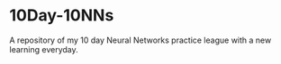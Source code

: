 # 10Day-10NNs
A repository of my 10 day Neural Networks practice league with a new learning everyday.
